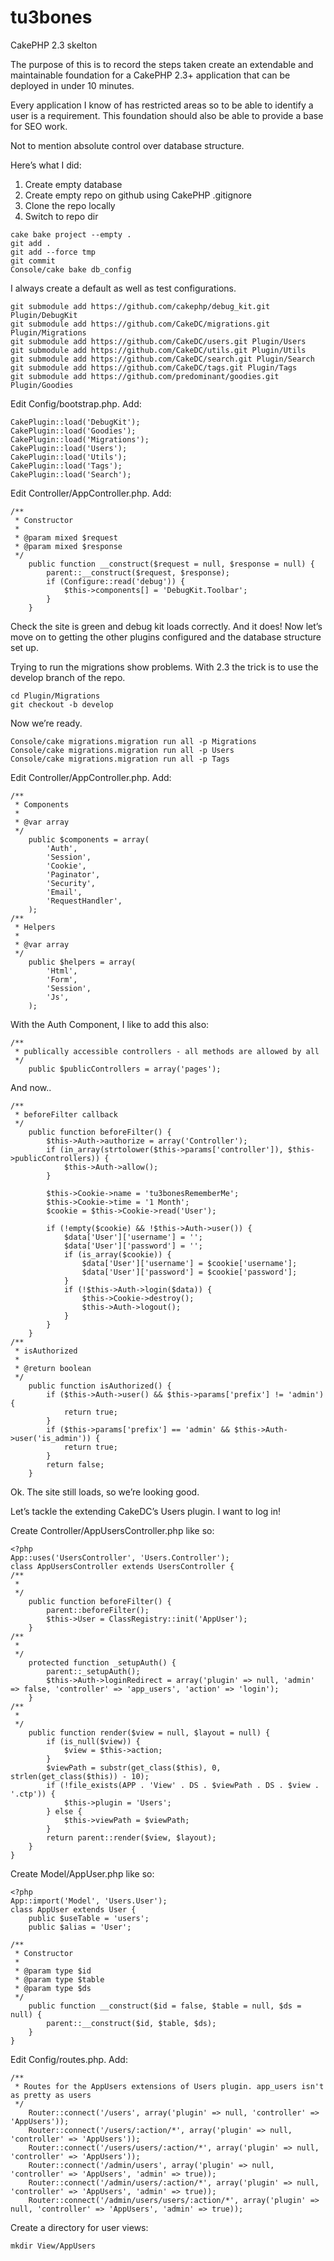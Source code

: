 tu3bones
========

CakePHP 2.3 skelton

The purpose of this is to record the steps taken create an extendable and maintainable foundation for a CakePHP 2.3+ application that can be deployed in under 10 minutes.

Every application I know of has restricted areas so to be able to identify a user is a requirement. This foundation should also be able to provide a base for SEO work.

Not to mention absolute control over database structure.

Here’s what I did:

1. Create empty database
1. Create empty repo on github using CakePHP .gitignore
1. Clone the repo locally
1. Switch to repo dir
```
cake bake project --empty .
git add .
git add --force tmp
git commit
Console/cake bake db_config
```
I always create a default as well as test configurations.
```
git submodule add https://github.com/cakephp/debug_kit.git Plugin/DebugKit
git submodule add https://github.com/CakeDC/migrations.git Plugin/Migrations
git submodule add https://github.com/CakeDC/users.git Plugin/Users
git submodule add https://github.com/CakeDC/utils.git Plugin/Utils
git submodule add https://github.com/CakeDC/search.git Plugin/Search
git submodule add https://github.com/CakeDC/tags.git Plugin/Tags
git submodule add https://github.com/predominant/goodies.git Plugin/Goodies
```
Edit Config/bootstrap.php. Add:
```
CakePlugin::load('DebugKit');
CakePlugin::load('Goodies');
CakePlugin::load('Migrations');
CakePlugin::load('Users');
CakePlugin::load('Utils');
CakePlugin::load('Tags');
CakePlugin::load('Search');
```
Edit Controller/AppController.php. Add:
```
/**
 * Constructor
 *
 * @param mixed $request
 * @param mixed $response
 */
	public function __construct($request = null, $response = null) {
		parent::__construct($request, $response);
		if (Configure::read('debug')) {
			$this->components[] = 'DebugKit.Toolbar';
		}
	}
```
Check the site is green and debug kit loads correctly. And it does! Now let’s move on to getting the other plugins configured and the database structure set up.

Trying to run the migrations show problems. With 2.3 the trick is to use the develop branch of the repo.
```
cd Plugin/Migrations
git checkout -b develop
```
Now we’re ready.
```
Console/cake migrations.migration run all -p Migrations
Console/cake migrations.migration run all -p Users
Console/cake migrations.migration run all -p Tags
```
Edit Controller/AppController.php. Add:
```
/**
 * Components
 *
 * @var array
 */
	public $components = array(
		'Auth',
		'Session',
		'Cookie',
		'Paginator',
		'Security',
		'Email',
		'RequestHandler',
	);
/**
 * Helpers
 *
 * @var array
 */
	public $helpers = array(
		'Html',
		'Form',
		'Session',
		'Js',
	);
```
With the Auth Component, I like to add this also:
```
/**
 * publically accessible controllers - all methods are allowed by all
 */
	public $publicControllers = array('pages');
```
And now..
```
/**
 * beforeFilter callback
 */
	public function beforeFilter() {
		$this->Auth->authorize = array('Controller');
		if (in_array(strtolower($this->params['controller']), $this->publicControllers)) {
			$this->Auth->allow();
		}

		$this->Cookie->name = 'tu3bonesRememberMe';
		$this->Cookie->time = '1 Month';
		$cookie = $this->Cookie->read('User');

		if (!empty($cookie) && !$this->Auth->user()) {
			$data['User']['username'] = '';
			$data['User']['password'] = '';
			if (is_array($cookie)) {
				$data['User']['username'] = $cookie['username'];
				$data['User']['password'] = $cookie['password'];
			}
			if (!$this->Auth->login($data)) {
				$this->Cookie->destroy();
				$this->Auth->logout();
			}
		}
	}
/**
 * isAuthorized
 *
 * @return boolean
 */
	public function isAuthorized() {
		if ($this->Auth->user() && $this->params['prefix'] != 'admin') {
			return true;
		}
		if ($this->params['prefix'] == 'admin' && $this->Auth->user('is_admin')) {
			return true;
		}
		return false;
	}
```
Ok. The site still loads, so we’re looking good.

Let’s tackle the extending CakeDC’s Users plugin. I want to log in!

Create Controller/AppUsersController.php like so:
```
<?php
App::uses('UsersController', 'Users.Controller');
class AppUsersController extends UsersController {
/**
 *
 */
	public function beforeFilter() {
		parent::beforeFilter();
		$this->User = ClassRegistry::init('AppUser');
	}
/**
 *
 */
	protected function _setupAuth() {
		parent::_setupAuth();
		$this->Auth->loginRedirect = array('plugin' => null, 'admin' => false, 'controller' => 'app_users', 'action' => 'login');
	}
/**
 *
 */
	public function render($view = null, $layout = null) {
		if (is_null($view)) {
			$view = $this->action;
		}
		$viewPath = substr(get_class($this), 0, strlen(get_class($this)) - 10);
		if (!file_exists(APP . 'View' . DS . $viewPath . DS . $view . '.ctp')) {
			$this->plugin = 'Users';
		} else {
			$this->viewPath = $viewPath;
		}
		return parent::render($view, $layout);
	}
}
```
Create Model/AppUser.php like so:
```
<?php
App::import('Model', 'Users.User');
class AppUser extends User {
	public $useTable = 'users';
	public $alias = 'User';

/**
 * Constructor
 *
 * @param type $id
 * @param type $table
 * @param type $ds
 */
	public function __construct($id = false, $table = null, $ds = null) {
		parent::__construct($id, $table, $ds);
	}
}
```
Edit Config/routes.php. 
Add:
```
/**
 * Routes for the AppUsers extensions of Users plugin. app_users isn't as pretty as users
 */
	Router::connect('/users', array('plugin' => null, 'controller' => 'AppUsers'));
	Router::connect('/users/:action/*', array('plugin' => null, 'controller' => 'AppUsers'));
	Router::connect('/users/users/:action/*', array('plugin' => null, 'controller' => 'AppUsers'));
	Router::connect('/admin/users', array('plugin' => null, 'controller' => 'AppUsers', 'admin' => true));
	Router::connect('/admin/users/:action/*', array('plugin' => null, 'controller' => 'AppUsers', 'admin' => true));
	Router::connect('/admin/users/users/:action/*', array('plugin' => null, 'controller' => 'AppUsers', 'admin' => true));
```
Create a directory for user views:
```
mkdir View/AppUsers
```
